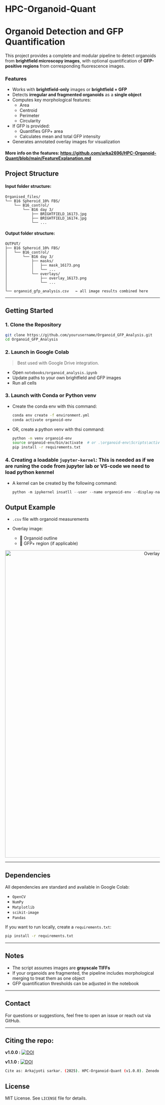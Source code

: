 # HPC-Organoid-Quant


# Organoid Detection and GFP Quantification

This project provides a complete and modular pipeline to detect organoids from **brightfield microscopy images**, with optional quantification of **GFP-positive regions** from corresponding fluorescence images.

### Features

- Works with **brightfield-only** images or **brightfield + GFP**
- Detects **irregular and fragmented organoids** as a **single object**
- Computes key morphological features:
  - Area
  - Centroid
  - Perimeter
  - Circularity
- If GFP is provided:
  - Quantifies GFP+ area
  - Calculates mean and total GFP intensity
- Generates annotated overlay images for visualization


#### More info on the features: https://github.com/arka2696/HPC-Organoid-Quant/blob/main/FeatureExplanation.md

## Project Structure

#### Input folder structure:
```
Organised_files/
└── B16 Spheroid_10% FBS/
    └── B16_control/
        └── B16 day 3/
            ├── BRIGHTFIELD_16173.jpg
            ├── BRIGHTFIELD_16174.jpg
            └── ...
````

#### Output folder structure:
```
OUTPUT/
├── B16 Spheroid_10% FBS/
│   └── B16_control/
│       └── B16 day 3/
│           ├── masks/
│           │   ├── mask_16173.png
│           │   └── ...
│           └── overlays/
│               ├── overlay_16173.png
│               └── ...
│
└── organoid_gfp_analysis.csv   ← all image results combined here
```
---

## Getting Started

### 1. Clone the Repository

```bash
git clone https://github.com/yourusername/Organoid_GFP_Analysis.git
cd Organoid_GFP_Analysis
````

### 2. Launch in Google Colab

> Best used with Google Drive integration.

* Open `notebooks/organoid_analysis.ipynb`
* Update paths to your own brightfield and GFP images
* Run all cells


### 3. Launch with Conda or Python venv

* Create the conda env with this command:
  ```bash
  conda env create -f environment.yml
  conda activate organoid-env
  ```
* OR, create a python venv with thsi command:
  ```bash
  python -m venv organoid-env
  source organoid-env/bin/activate  # or .\organoid-env\Scripts\activate on Windows
  pip install -r requirements.txt
  ```  

### 4. Creating a loadable `jupyter-kernel`: This is needed as if we are runing the code from jupyter lab or VS-code we need to load python kenrnel

* A kernel can be created by the following command:
  ```python
  python -m ipykernel insatll --user --name organoid-env --display-name "organoid-env"
  ```
  

## Output Example

* `.csv` file with organoid measurements
* Overlay image:

  * 🔵 Organoid outline
  * 🔴 GFP+ region (if applicable)

<p align="center">
  <img src="https://github.com/arka2696/HPC-Organoid-Quant/blob/main/Overlay-example.png" alt="Overlay Example" width="1000"/>
</p>

---

## Dependencies

All dependencies are standard and available in Google Colab:

* `OpenCV`
* `NumPy`
* `Matplotlib`
* `scikit-image`
* `Pandas`

If you want to run locally, create a `requirements.txt`:

```bash
pip install -r requirements.txt
```

---

## Notes

* The script assumes images are **grayscale TIFFs**
* If your organoids are fragmented, the pipeline includes morphological merging to treat them as one object
* GFP quantification thresholds can be adjusted in the notebook

---

## Contact

For questions or suggestions, feel free to open an issue or reach out via GitHub.

---

## Citing the repo:

**v1.0.0 :** [![DOI](https://zenodo.org/badge/DOI/10.5281/zenodo.15738206.svg)](https://doi.org/10.5281/zenodo.15738206)

**v1.1.0 :** [![DOI](https://zenodo.org/badge/DOI/10.5281/zenodo.15756056.svg)](https://doi.org/10.5281/zenodo.15756059)

```bash
Cite as: Arkajyoti sarkar. (2025). HPC-Organoid-Quant (v1.0.0). Zenodo. https://doi.org/10.5281/zenodo.15738206
```



## License

MIT License. See `LICENSE` file for details.

```

